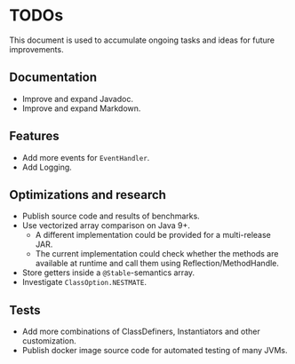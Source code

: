 # TODOs

This document is used to accumulate ongoing tasks and ideas for future improvements.

## Documentation

* Improve and expand Javadoc.
* Improve and expand Markdown.

## Features

* Add more events for `EventHandler`.
* Add Logging.

## Optimizations and research

* Publish source code and results of benchmarks.
* Use vectorized array comparison on Java 9+.
	* A different implementation could be provided for a multi-release JAR.
	* The current implementation could check whether the methods are available at runtime and call
	  them using Reflection/MethodHandle.
* Store getters inside a `@Stable`-semantics array.
* Investigate `ClassOption.NESTMATE`.

## Tests

* Add more combinations of ClassDefiners, Instantiators and other customization.
* Publish docker image source code for automated testing of many JVMs.
